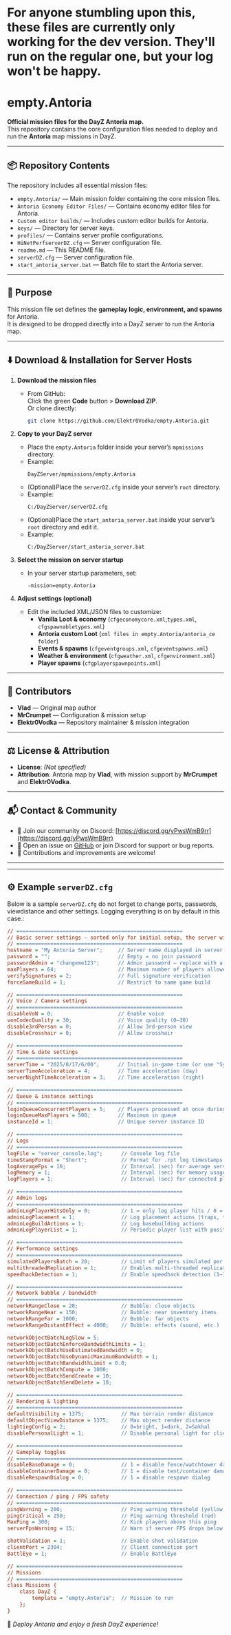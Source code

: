 # For anyone stumbling upon this, these files are currently only working for the dev version. They'll run on the regular one, but your log won't be happy.
# empty.Antoria

**Official mission files for the DayZ Antoria map.**  
This repository contains the core configuration files needed to deploy and run the **Antoria** map missions in DayZ.

---

## 📦 Repository Contents

The repository includes all essential mission files:

- `empty.Antoria/` — Main mission folder containing the core mission files.
- `Antoria Economy Editor Files/` — Contains economy editor files for Antoria.
- `Custom editor builds/` — Includes custom editor builds for Antoria.
- `keys/` — Directory for server keys.
- `profiles/` — Contains server profile configurations.
- `HiNetPerfserverDZ.cfg` — Server configuration file.
- `readme.md` — This README file.
- `serverDZ.cfg` — Server configuration file.
- `start_antoria_server.bat` — Batch file to start the Antoria server.

---

## 📝 Purpose

This mission file set defines the **gameplay logic, environment, and spawns** for Antoria.  
It is designed to be dropped directly into a DayZ server to run the Antoria map.

---

## ⬇️ Download & Installation for Server Hosts

1. **Download the mission files**  
   - From GitHub:  
     Click the green **Code** button > **Download ZIP**.  
     Or clone directly:  
     ```bash
     git clone https://github.com/Elektr0Vodka/empty.Antoria.git
     ```

2. **Copy to your DayZ server**  
   - Place the `empty.Antoria` folder inside your server’s `mpmissions` directory.  
   - Example:  
     ```
     DayZServer/mpmissions/empty.Antoria
     ```
   - (Optional)Place the `serverDZ.cfg` inside your server’s `root` directory.  
   - Example:  
     ```
     C:/DayZServer/serverDZ.cfg
     ```
   - (Optional)Place the `start_antoria_server.bat` inside your server’s `root` directory and edit it.  
   - Example:  
     ```
     C:/DayZServer/start_antoria_server.bat
     ```

3. **Select the mission on server startup**  
   - In your server startup parameters, set:  
     ```
     -mission=empty.Antoria
     ```

4. **Adjust settings (optional)**  
   - Edit the included XML/JSON files to customize:  
     - **Vanilla Loot & economy** (`cfgeconomycore.xml`,`types.xml`, `cfgspawnabletypes.xml`)  
     - **Antoria custom Loot** (`xml files in empty.Antoria/antoria_ce folder`)  
     - **Events & spawns** (`cfgeventgroups.xml`, `cfgeventspawns.xml`)  
     - **Weather & environment** (`cfgweather.xml`, `cfgenvironment.xml`)  
     - **Player spawns** (`cfgplayerspawnpoints.xml`)  

---

## 🙌 Contributors

- **Vlad** — Original map author  
- **MrCrumpet** — Configuration & mission setup  
- **Elektr0Vodka** — Repository maintainer & mission integration  

---

## ⚖️ License & Attribution

- **License**: _(Not specified)_  
- **Attribution**: Antoria map by **Vlad**, with mission support by **MrCrumpet** and  **Elektr0Vodka**.  

---

## 📬 Contact & Community

- 📢 Join our community on Discord: [https://discord.gg/yPwsWmB9rr](https://discord.gg/yPwsWmB9rr)  
- 💬 Open an issue on [GitHub](https://github.com/Elektr0Vodka/empty.Antoria/issues) or join Discord for support or bug reports.  
- 🙏 Contributions and improvements are welcome!  

---
---

## ⚙️ Example `serverDZ.cfg` 

Below is a sample `serverDZ.cfg` do not forget to change ports, passwords, viewdistance and other settings. Logging everything is on by default in this case.:

```cfg
// ======================================================
// Basic server settings - sorted only for initial setup, the server will change the order on first run.
// ======================================================
hostname = "My Antoria Server";     // Server name displayed in server browser
password = "";                      // Empty = no join password
passwordAdmin = "changeme123";      // Admin password – replace with a secure one
maxPlayers = 64;                    // Maximum number of players allowed
verifySignatures = 2;               // Full signature verification
forceSameBuild = 1;                 // Restrict to same game build

// ======================================================
// Voice / Camera settings
// ======================================================
disableVoN = 0;                     // Enable voice
vonCodecQuality = 30;               // Voice quality (0–30)
disable3rdPerson = 0;               // Allow 3rd-person view
disableCrosshair = 0;               // Allow crosshair

// ======================================================
// Time & date settings
// ======================================================
serverTime = "2025/8/17/6/00";      // Initial in-game time (or use "SystemTime")
serverTimeAcceleration = 4;         // Time acceleration (day)
serverNightTimeAcceleration = 3;    // Time acceleration (night)

// ======================================================
// Queue & instance settings
// ======================================================
loginQueueConcurrentPlayers = 5;    // Players processed at once during login
loginQueueMaxPlayers = 500;         // Maximum in queue
instanceId = 1;                     // Unique server instance ID

// ======================================================
// Logs
// ======================================================
logFile = "server_console.log";      // Console log file
timeStampFormat = "Short";           // Format for .rpt log timestamps (Full/Short)
logAverageFps = 10;                  // Interval (sec) for average server FPS logging
logMemory = 1;                       // Interval (sec) for memory usage logging
logPlayers = 1;                      // Interval (sec) for connected players logging

// ======================================================
// Admin logs
// ======================================================
adminLogPlayerHitsOnly = 0;          // 1 = only log player hits / 0 = log all hits
adminLogPlacement = 1;               // Log placement actions (traps, tents, etc.)
adminLogBuildActions = 1;            // Log basebuilding actions
adminLogPlayerList = 1;              // Periodic player list with position (every 5 min)

// ======================================================
// Performance settings
// ======================================================
simulatedPlayersBatch = 20;          // Limit of players simulated per frame
multithreadedReplication = 1;        // Enables multi-threaded replication
speedhackDetection = 1;              // Enable speedhack detection (1–10)

// ======================================================
// Network bubble / bandwidth
// ======================================================
networkRangeClose = 20;              // Bubble: close objects
networkRangeNear = 150;              // Bubble: near inventory items
networkRangeFar = 1000;              // Bubble: far objects
networkRangeDistantEffect = 4000;    // Bubble: effects (sound, etc.)

networkObjectBatchLogSlow = 5;
networkObjectBatchEnforceBandwidthLimits = 1;
networkObjectBatchUseEstimatedBandwidth = 0;
networkObjectBatchUseDynamicMaximumBandwidth = 1;
networkObjectBatchBandwidthLimit = 0.8;
networkObjectBatchCompute = 1000;
networkObjectBatchSendCreate = 10;
networkObjectBatchSendDelete = 10;

// ======================================================
// Rendering & lighting
// ======================================================
defaultVisibility = 1375;            // Max terrain render distance
defaultObjectViewDistance = 1375;    // Max object render distance
lightingConfig = 2;                  // 0=bright, 1=dark, 2=Sakhal
disablePersonalLight = 1;            // Disable personal light for clients

// ======================================================
// Gameplay toggles
// ======================================================
disableBaseDamage = 0;               // 1 = disable fence/watchtower damage
disableContainerDamage = 0;          // 1 = disable tent/container damage
disableRespawnDialog = 0;            // 1 = disable respawn dialog

// ======================================================
// Connection / ping / FPS safety
// ======================================================
pingWarning = 200;                   // Ping warning threshold (yellow)
pingCritical = 250;                  // Ping warning threshold (red)
MaxPing = 300;                       // Kick players above this ping
serverFpsWarning = 15;               // Warn if server FPS drops below this

shotValidation = 1;                  // Enable shot validation
clientPort = 2304;                   // Client connection port
BattlEye = 1;                        // Enable BattlEye

// ======================================================
// Missions
// ======================================================
class Missions {
    class DayZ {
        template = "empty.Antoria";  // Mission to run
    };
}
```

🚀 *Deploy Antoria and enjoy a fresh DayZ experience!*
